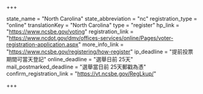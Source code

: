 +++

state_name = "North Carolina"
state_abbreviation = "nc"
registration_type = "online"
translationKey = "North Carolina"
type = "register"
hp_link = "https://www.ncsbe.gov/voting"
registration_link = "https://www.ncdot.gov/dmv/offices-services/online/Pages/voter-registration-application.aspx"
more_info_link = "https://www.ncsbe.gov/registering/how-register"
ip_deadline = "提前投票期間可當天登記"
online_deadline = "選舉日前 25天"
mail_postmarked_deadline = "選舉當日前 25天郵戳為憑"
confirm_registration_link = "https://vt.ncsbe.gov/RegLkup/"

+++